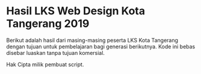 # Hasil LKS Web Design Kota Tangerang 2019
Berikut adalah hasil dari masing-masing peserta LKS Kota Tangerang dengan tujuan untuk pembelajaran bagi generasi berikutnya. Kode ini bebas disebar luaskan tanpa tujuan komersial.


Hak Cipta milik pembuat script.
